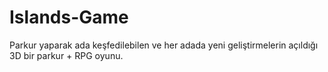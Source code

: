 # Islands-Game
Parkur yaparak ada keşfedilebilen ve her adada yeni geliştirmelerin açıldığı 3D bir parkur + RPG oyunu.
